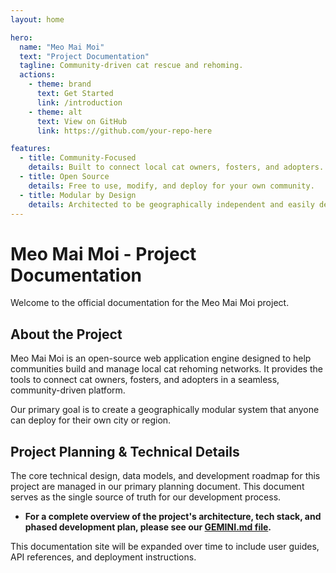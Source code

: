 ```yaml
---
layout: home

hero:
  name: "Meo Mai Moi"
  text: "Project Documentation"
  tagline: Community-driven cat rescue and rehoming.
  actions:
    - theme: brand
      text: Get Started
      link: /introduction
    - theme: alt
      text: View on GitHub
      link: https://github.com/your-repo-here

features:
  - title: Community-Focused
    details: Built to connect local cat owners, fosters, and adopters.
  - title: Open Source
    details: Free to use, modify, and deploy for your own community.
  - title: Modular by Design
    details: Architected to be geographically independent and easily deployable.
---
```


# Meo Mai Moi - Project Documentation

Welcome to the official documentation for the Meo Mai Moi project.

## About the Project

Meo Mai Moi is an open-source web application engine designed to help communities build and manage local cat rehoming networks. It provides the tools to connect cat owners, fosters, and adopters in a seamless, community-driven platform.

Our primary goal is to create a geographically modular system that anyone can deploy for their own city or region.

## Project Planning & Technical Details

The core technical design, data models, and development roadmap for this project are managed in our primary planning document. This document serves as the single source of truth for our development process.

-   **For a complete overview of the project's architecture, tech stack, and phased development plan, please see our [GEMINI.md file](../GEMINI.md).**

This documentation site will be expanded over time to include user guides, API references, and deployment instructions.
